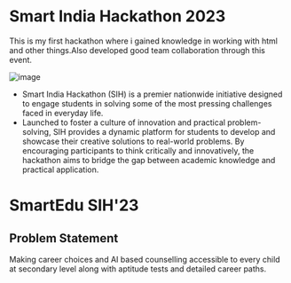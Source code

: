 # Smart India Hackathon 2023
This is my first hackathon where i gained knowledge in working with html and other things.Also developed good team collaboration through this event.

![image](https://github.com/user-attachments/assets/b0d21f71-727b-4e71-91b4-014d4b3266bd)

- Smart India Hackathon (SIH) is a premier nationwide initiative designed to engage students in solving some of the most pressing challenges faced in everyday life.
- Launched to foster a culture of innovation and practical problem-solving, SIH provides a dynamic platform for students to develop and showcase their creative solutions to real-world problems. By encouraging participants to think critically and innovatively, the hackathon aims to bridge the gap between academic knowledge and practical application.
# SmartEdu SIH'23
## Problem Statement
Making career choices and AI based counselling accessible to every child at secondary level along with aptitude tests and detailed career paths.
